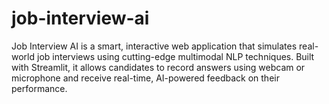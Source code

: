 # job-interview-ai
Job Interview AI is a smart, interactive web application that simulates real-world job interviews using cutting-edge multimodal NLP techniques. Built with Streamlit, it allows candidates to record answers using webcam or microphone and receive real-time, AI-powered feedback on their performance.
